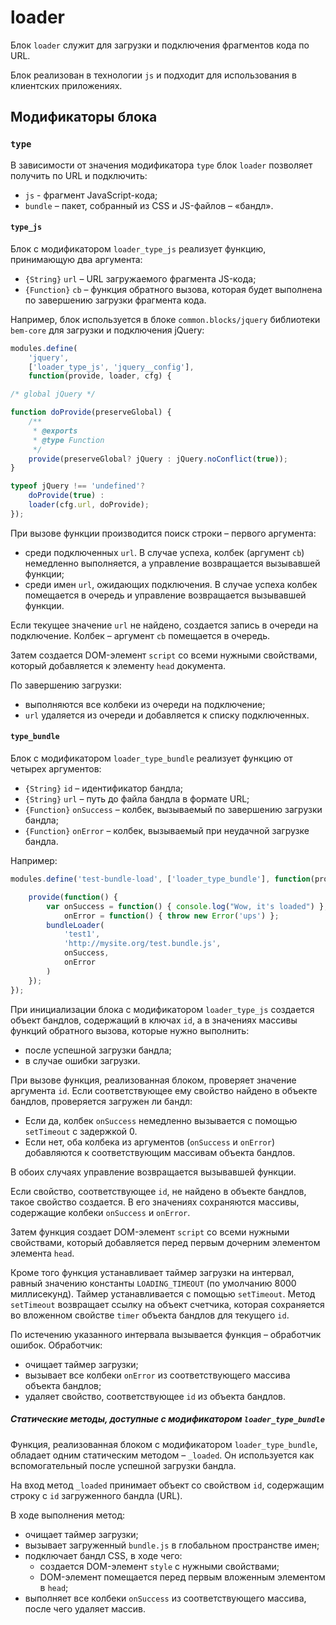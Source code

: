 # loader

Блок `loader` служит для загрузки и подключения фрагментов кода по URL.

Блок реализован в технологии `js` и подходит для использования в клиентских приложениях.


## Модификаторы блока

### `type`

В зависимости от значения модификатора `type` блок `loader` позволяет получить по URL и подключить:

* `js` - фрагмент JavaScript-кода;
* `bundle` – пакет, собранный из CSS и JS-файлов – «бандл».  


#### `type_js`

Блок с модификатором `loader_type_js` реализует функцию, принимающую два аргумента:

* `{String}` `url` – URL загружаемого фрагмента JS-кода;
* `{Function}` `cb` – функция обратного вызова, которая будет выполнена по завершению загрузки фрагмента кода.

Например, блок используется в блоке `common.blocks/jquery` библиотеки `bem-core` для загрузки и подключения jQuery:

```js
modules.define(
    'jquery',
    ['loader_type_js', 'jquery__config'],
    function(provide, loader, cfg) {

/* global jQuery */

function doProvide(preserveGlobal) {
    /**
     * @exports
     * @type Function
     */
    provide(preserveGlobal? jQuery : jQuery.noConflict(true));
}

typeof jQuery !== 'undefined'?
    doProvide(true) :
    loader(cfg.url, doProvide);
});
```


При вызове функции производится поиск строки – первого аргумента:

* среди подключенных `url`. В случае успеха, колбек (аргумент `cb`) немедленно выполняется, а управление возвращается вызывавшей функции;
* среди имен `url`, ожидающих подключения. В случае успеха колбек помещается в очередь и управление возвращается вызывавшей функции.

Если текущее значение `url` не найдено, создается запись в очереди на подключение. Колбек – аргумент `cb` помещается в очередь. 

Затем создается DOM-элемент `script` со всеми нужными свойствами, который добавляется к элементу `head` документа.

По завершению загрузки:

* выполняются все колбеки из очереди на подключение;
* `url` удаляется из очереди и добавляется к списку подключенных. 


#### `type_bundle`

Блок с модификатором `loader_type_bundle` реализует функцию от четырех аргументов:

* `{String}` `id` – идентификатор бандла;
* `{String}` `url` – путь до файла бандла в формате URL;
* `{Function}` `onSuccess` – колбек, вызываемый по завершению загрузки бандла;
* `{Function}` `onError` – колбек, вызываемый при неудачной загрузке бандла.

Например:

```js
modules.define('test-bundle-load', ['loader_type_bundle'], function(provide, bundleLoader) {

    provide(function() {
        var onSuccess = function() { console.log("Wow, it's loaded") },
            onError = function() { throw new Error('ups') };
        bundleLoader(
            'test1',
            'http://mysite.org/test.bundle.js', 
            onSuccess,
            onError
        )
    });
});
```


При инициализации блока с модификатором `loader_type_js` создается объект бандлов, содержащий в ключах `id`, а в значениях массивы функций обратного вызова, которые нужно выполнить:

*  после успешной загрузки бандла;
*  в случае ошибки загрузки.

При вызове функция, реализованная блоком, проверяет значение аргумента `id`. Если соответствующее ему свойство найдено в объекте бандлов, проверяется загружен ли бандл:

* Если да, колбек `onSuccess` немедленно вызывается с помощью `setTimeout` с задержкой 0.
* Если нет, оба колбека из аргументов (`onSuccess` и `onError`) добавляются к соответствующим массивам объекта бандлов.

В обоих случаях управление возвращается вызывавшей функции.

Если свойство, соответствующее `id`, не найдено в объекте бандлов, такое свойство создается. В его значениях сохраняются массивы, содержащие колбеки `onSuccess` и `onError`.

Затем функция создает DOM-элемент `script` со всеми нужными свойствами, который добавляется перед первым дочерним элементом элемента `head`.

Кроме того функция устанавливает таймер загрузки на интервал, равный значению константы `LOADING_TIMEOUT` (по умолчанию 8000 миллисекунд). Таймер устанавливается с помощью `setTimeout`. Метод `setTimeout` возвращает ссылку на объект счетчика, которая сохраняется во вложенном свойстве `timer` объекта бандлов для текущего `id`. 

По истечению указанного интервала вызывается функция – обработчик ошибок. Обработчик:

* очищает таймер загрузки;
* вызывает все колбеки `onError` из соответствующего массива объекта бандлов;
* удаляет свойство, соответствующее `id` из объекта бандлов.


##### Статические методы, доступные с модификатором `loader_type_bundle`

Функция, реализованная блоком с модификатором `loader_type_bundle`, обладает одним статическим методом – `_loaded`. Он используется как вспомогательный после успешной загрузки бандла.

На вход метод `_loaded` принимает объект со свойством `id`, содержащим строку с `id` загруженного бандла (URL). 

В ходе выполнения метод:

* очищает таймер загрузки;
* вызывает загруженный `bundle.js` в глобальном пространстве имен;
* подключает бандл CSS, в ходе чего:
    * создается DOM-элемент `style` с нужными свойствами;
    * DOM-элемент помещается перед первым вложенным элементом в `head`;
* выполняет все колбеки `onSuccess` из соответствующего массива, после чего удаляет массив.

